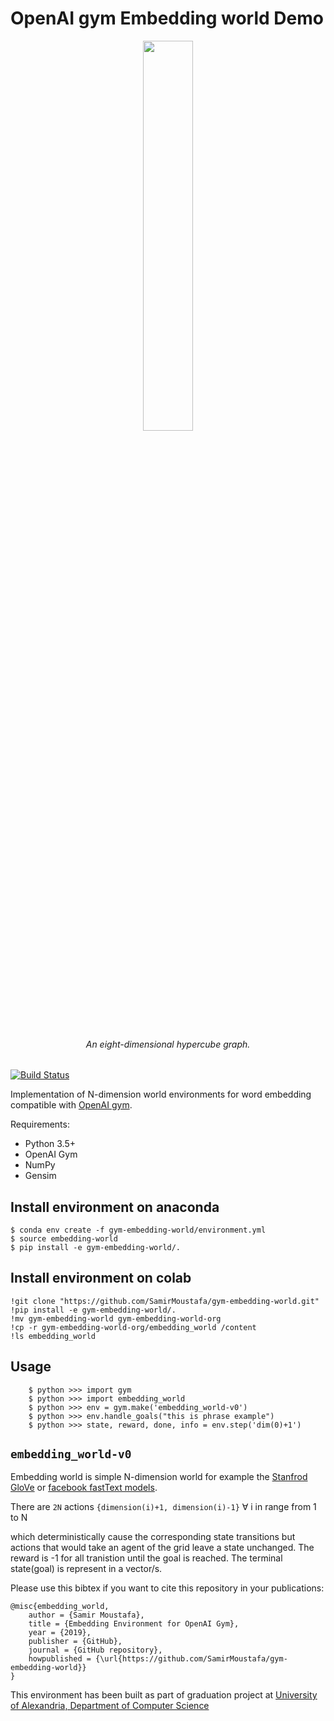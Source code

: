 
OpenAI gym Embedding world Demo
===============================

<div align="center">
  <img width="40%" src="https://raw.githubusercontent.com/SamirMoustafa/gym-embedding-world/master/assets/9-dimensional-hypercube.gif"><br><br>
  <h6>An eight-dimensional hypercube graph.</h6>
</div>

[![Build Status](https://travis-ci.org/SamirMoustafa/gym-embedding-world.svg?branch=master)](https://travis-ci.org/SamirMoustafa/gym-embedding-world)

Implementation of N-dimension world environments for word embedding compatible with [OpenAI gym](https://github.com/openai/gym>).

Requirements:
- Python 3.5+
- OpenAI Gym
- NumPy
- Gensim

Install environment on anaconda
-------------------------------

    $ conda env create -f gym-embedding-world/environment.yml
    $ source embedding-world
    $ pip install -e gym-embedding-world/.

Install environment on colab
----------------------------

    !git clone "https://github.com/SamirMoustafa/gym-embedding-world.git"
    !pip install -e gym-embedding-world/.
    !mv gym-embedding-world gym-embedding-world-org
    !cp -r gym-embedding-world-org/embedding_world /content
    !ls embedding_world

Usage
-----

        $ python >>> import gym
        $ python >>> import embedding_world
        $ python >>> env = gym.make('embedding_world-v0')
        $ python >>> env.handle_goals("this is phrase example")
        $ python >>> state, reward, done, info = env.step('dim(0)+1')

``embedding_world-v0``
----------------------

Embedding world is simple N-dimension world for example the [Stanfrod GloVe](https://nlp.stanford.edu/projects/glove/) or [facebook fastText models](https://github.com/facebookresearch/fastText/blob/master/pretrained-vectors.md).

There are `2N` actions `{dimension(i)+1, dimension(i)-1}` ∀ i in range from 1 to N


which deterministically cause the corresponding state transitions
but actions that would take an agent of the grid leave a state unchanged.
The reward is -1 for all tranistion until the goal is reached.
The terminal state(goal) is represent in a vector/s.

Please use this bibtex if you want to cite this repository in your publications:

```
@misc{embedding_world,
    author = {Samir Moustafa},
    title = {Embedding Environment for OpenAI Gym},
    year = {2019},
    publisher = {GitHub},
    journal = {GitHub repository},
    howpublished = {\url{https://github.com/SamirMoustafa/gym-embedding-world}}
}
```
This environment has been built as part of graduation project at [University of Alexandria, Department of Computer Science](http://sci.alexu.edu.eg/index.php/en/)

